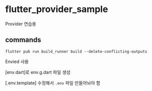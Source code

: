 # flutter_provider_sample

Provider 연습용

## commands

```shell
flutter pub run build_runner build --delete-conflicting-outputs
```
Envied 사용

[env.dart]로 env.g.dart 파일 생성

[.env.template] 수정해서 `.env` 파일 만들어놔야 함
